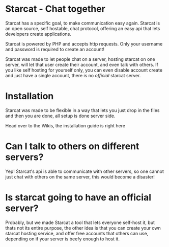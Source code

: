 # Starcat - Chat together
Starcat has a specific goal, to make communication easy again. Starcat is an open source, self hostable, chat protocol, offering an easy api that lets developers create applications.

Starcat is powered by PHP and accepts http requests. Only your username and password is required to create an account!

Starcat was made to let people chat on a server, hosting starcat on one server, will let that user create their account, and even talk with others. If you like self hosting for yourself only, you can even disable account create and just have a single account, there is no *official* starcat server.

# Installation
Starcat was made to be flexible in a way that lets you just drop in the files and then you are done, all setup is done server side.

Head over to the Wikis, the installation guide is right here

# Can I talk to others on different servers?
Yep! Starcat's api is able to communicate with other servers, so one cannot just chat with others on the same server, this would become a disaster!

# Is starcat going to have an official server?
Probably, but we made Starcat a tool that lets everyone self-host it, but thats not its entire purpose, the other idea is that you can create your own starcat hosting service, and offer free accounts that others can use, depending on if your server is beefy enough to host it.

